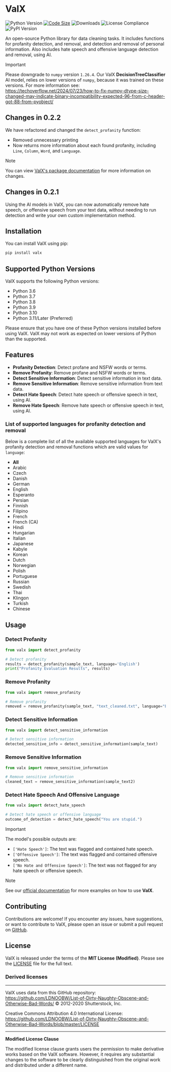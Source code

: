 # ValX
![Python Version](https://img.shields.io/badge/python-3.12-blue.svg)
[![Code Size](https://img.shields.io/github/languages/code-size/infinitode/valx)](https://github.com/infinitode/valx)
![Downloads](https://pepy.tech/badge/valx)
![License Compliance](https://img.shields.io/badge/license-compliance-brightgreen.svg)
![PyPI Version](https://img.shields.io/pypi/v/valx)

An open-source Python library for data cleaning tasks. It includes functions for profanity detection, and removal, and detection and removal of personal information. Also includes hate speech and offensive language detection and removal, using AI.

> [!IMPORTANT]
> Please downgrade to `numpy` version `1.26.4`. Our ValX **DecisionTreeClassifier** AI model, relies on lower versions of `numpy`, because it was trained on these versions.
> For more information see: https://techoverflow.net/2024/07/23/how-to-fix-numpy-dtype-size-changed-may-indicate-binary-incompatibility-expected-96-from-c-header-got-88-from-pyobject/

## Changes in 0.2.2

We have refactored and changed the `detect_profanity` function:
- Removed unnecessary printing
- Now returns more information about each found profanity, including `Line`, `Column`, `Word`, and `Language`.

> [!NOTE]
> You can view [ValX's package documentation](https://infinitode-docs.gitbook.io/documentation/package-documentation/valx-package-documentation) for more information on changes.

## Changes in 0.2.1

Using the AI models in ValX, you can now automatically remove hate speech, or offensive speech from your text data, without needing to run detection and write your own custom implementation method.

## Installation

You can install ValX using pip:

```bash
pip install valx
```

## Supported Python Versions

ValX supports the following Python versions:

- Python 3.6
- Python 3.7
- Python 3.8
- Python 3.9
- Python 3.10
- Python 3.11/Later (Preferred)

Please ensure that you have one of these Python versions installed before using ValX. ValX may not work as expected on lower versions of Python than the supported.

## Features

- **Profanity Detection**: Detect profane and NSFW words or terms.
- **Remove Profanity**: Remove profane and NSFW words or terms.
- **Detect Sensitive Information**: Detect sensitive information in text data.
- **Remove Sensitive Information**: Remove sensitive information from text data.
- **Detect Hate Speech**: Detect hate speech or offensive speech in text, using AI.
- **Remove Hate Speech**: Remove hate speech or offensive speech in text, using AI.

### List of supported languages for profanity detection and removal
Below is a complete list of all the available supported languages for ValX's profanity detection and removal functions which are valid values for `language`:

- **All**
- Arabic
- Czech
- Danish
- German
- English
- Esperanto
- Persian
- Finnish
- Filipino
- French
- French (CA)
- Hindi
- Hungarian
- Italian
- Japanese
- Kabyle
- Korean
- Dutch
- Norwegian
- Polish
- Portuguese
- Russian
- Swedish
- Thai
- Klingon
- Turkish
- Chinese

## Usage

### Detect Profanity

```python
from valx import detect_profanity

# Detect profanity
results = detect_profanity(sample_text, language='English')
print("Profanity Evaluation Results", results)
```

### Remove Profanity

```python
from valx import remove_profanity

# Remove profanity
removed = remove_profanity(sample_text, "text_cleaned.txt", language="English")
```

### Detect Sensitive Information

```python
from valx import detect_sensitive_information

# Detect sensitive information
detected_sensitive_info = detect_sensitive_information(sample_text)
```

### Remove Sensitive Information

```python
from valx import remove_sensitive_information

# Remove sensitive information
cleaned_text = remove_sensitive_information(sample_text2)
```

### Detect Hate Speech And Offensive Language

```python
from valx import detect_hate_speech

# Detect hate speech or offensive language
outcome_of_detection = detect_hate_speech("You are stupid.")
```

> [!IMPORTANT]
> The model's possible outputs are:
> - `['Hate Speech']`: The text was flagged and contained hate speech.
> - `['Offensive Speech']`: The text was flagged and contained offensive speech.
> - `['No Hate and Offensive Speech']`: The text was not flagged for any hate speech or offensive speech.

> [!NOTE]
> See our [official documentation](https://infinitode-docs.gitbook.io/documentation/package-documentation/valx-package-documentation) for more examples on how to use **ValX**.

## Contributing

Contributions are welcome! If you encounter any issues, have suggestions, or want to contribute to ValX, please open an issue or submit a pull request on [GitHub](https://github.com/infinitode/valx).

## License

ValX is released under the terms of the **MIT License (Modified)**. Please see the [LICENSE](https://github.com/infinitode/valx/blob/main/LICENSE) file for the full text.

### Derived licenses
---
ValX uses data from this GitHub repository:
https://github.com/LDNOOBW/List-of-Dirty-Naughty-Obscene-and-Otherwise-Bad-Words/
© 2012-2020 Shutterstock, Inc.

Creative Commons Attribution 4.0 International License:
https://github.com/LDNOOBW/List-of-Dirty-Naughty-Obscene-and-Otherwise-Bad-Words/blob/master/LICENSE

---

**Modified License Clause**

The modified license clause grants users the permission to make derivative works based on the ValX software. However, it requires any substantial changes to the software to be clearly distinguished from the original work and distributed under a different name.
